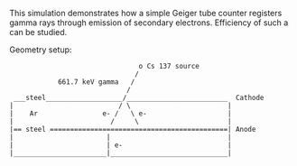 This simulation demonstrates how a simple Geiger tube counter registers gamma rays
through emission of secondary electrons. Efficiency of such a can be studied.


Geometry setup:

```
                                o Cs 137 source
                               /
            661.7 keV gamma   / 
                             /
 ___steel___________________/_________________________  Cathode
|                          / \                        |
|    Ar                e- /   \ e-                    |
|                        /     \                      |
|== steel ============================================| Anode
|                       |                             |
|                       | e-                          |
|_______________________|_____________________________|
```